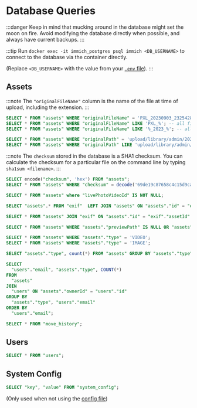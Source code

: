 # Database Queries

:::danger
Keep in mind that mucking around in the database might set the moon on fire. Avoid modifying the database directly when possible, and always have current backups.
:::

:::tip
Run `docker exec -it immich_postgres psql immich <DB_USERNAME>` to connect to the database via the container directly.

(Replace `<DB_USERNAME>` with the value from your [`.env` file](/docs/install/environment-variables#database)).
:::

## Assets

:::note
The `"originalFileName"` column is the name of the file at time of upload, including the extension.
:::

```sql title="Find by original filename"
SELECT * FROM "assets" WHERE "originalFileName" = 'PXL_20230903_232542848';
SELECT * FROM "assets" WHERE "originalFileName" LIKE 'PXL_%'; -- all files starting with PXL_
SELECT * FROM "assets" WHERE "originalFileName" LIKE '%_2023_%'; -- all files with _2023_ in the middle
```

```sql title="Find by path"
SELECT * FROM "assets" WHERE "originalPath" = 'upload/library/admin/2023/2023-09-03/PXL_20230903_232542848.jpg';
SELECT * FROM "assets" WHERE "originalPath" LIKE 'upload/library/admin/2023/%';
```


:::note
The `checksum` stored in the database is a SHA1 checksum. You can calculate the checksum for a particular file on the command line by typing `sha1sum <filename>`.
:::
```sql title="Find by checksum" (sha1)
SELECT encode("checksum", 'hex') FROM "assets";
SELECT * FROM "assets" WHERE "checksum" = decode('69de19c87658c4c15d9cacb9967b8e033bf74dd1', 'hex');
```

```sql title="Live photos"
SELECT * FROM "assets" where "livePhotoVideoId" IS NOT NULL;
```

```sql title="Without metadata"
SELECT "assets".* FROM "exif"  LEFT JOIN "assets" ON "assets"."id" = "exif"."assetId" WHERE "exif"."assetId" IS NULL;
```

```sql title="size < 100,000 bytes, smallest to largest"
SELECT * FROM "assets" JOIN "exif" ON "assets"."id" = "exif"."assetId" WHERE "exif"."fileSizeInByte" < 100000 ORDER BY "exif"."fileSizeInByte" ASC;
```

```sql title="Without thumbnails"
SELECT * FROM "assets" WHERE "assets"."previewPath" IS NULL OR "assets"."thumbnailPath" IS NULL;
```

```sql title="By type"
SELECT * FROM "assets" WHERE "assets"."type" = 'VIDEO';
SELECT * FROM "assets" WHERE "assets"."type" = 'IMAGE';
```

```sql title="Count by type"
SELECT "assets"."type", count(*) FROM "assets" GROUP BY "assets"."type";
```

```sql title="Count by type (per user)"
SELECT
  "users"."email", "assets"."type", COUNT(*)
FROM
  "assets"
JOIN
  "users" ON "assets"."ownerId" = "users"."id"
GROUP BY
  "assets"."type", "users"."email"
ORDER BY
  "users"."email";
```

```sql title="Failed file movements"
SELECT * FROM "move_history";
```

## Users

```sql title="List"
SELECT * FROM "users";
```

## System Config

```sql title="Custom settings"
SELECT "key", "value" FROM "system_config";
```

(Only used when not using the [config file](/docs/install/config-file))
